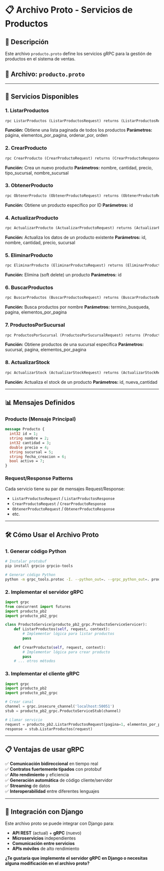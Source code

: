 # 📋 Archivo Proto - Servicios de Productos

## 🎯 **Descripción**
Este archivo `producto.proto` define los servicios gRPC para la gestión de productos en el sistema de ventas.

## 📁 **Archivo:** `producto.proto`

---

## 🚀 **Servicios Disponibles**

### **1. ListarProductos**
```protobuf
rpc ListarProductos (ListarProductosRequest) returns (ListarProductosResponse);
```
**Función:** Obtiene una lista paginada de todos los productos
**Parámetros:** página, elementos_por_pagina, ordenar_por, orden

### **2. CrearProducto**
```protobuf
rpc CrearProducto (CrearProductoRequest) returns (CrearProductoResponse);
```
**Función:** Crea un nuevo producto
**Parámetros:** nombre, cantidad, precio, tipo_sucursal, nombre_sucursal

### **3. ObtenerProducto**
```protobuf
rpc ObtenerProducto (ObtenerProductoRequest) returns (ObtenerProductoResponse);
```
**Función:** Obtiene un producto específico por ID
**Parámetros:** id

### **4. ActualizarProducto**
```protobuf
rpc ActualizarProducto (ActualizarProductoRequest) returns (ActualizarProductoResponse);
```
**Función:** Actualiza los datos de un producto existente
**Parámetros:** id, nombre, cantidad, precio, sucursal

### **5. EliminarProducto**
```protobuf
rpc EliminarProducto (EliminarProductoRequest) returns (EliminarProductoResponse);
```
**Función:** Elimina (soft delete) un producto
**Parámetros:** id

### **6. BuscarProductos**
```protobuf
rpc BuscarProductos (BuscarProductosRequest) returns (BuscarProductosResponse);
```
**Función:** Busca productos por nombre
**Parámetros:** termino_busqueda, pagina, elementos_por_pagina

### **7. ProductosPorSucursal**
```protobuf
rpc ProductosPorSucursal (ProductosPorSucursalRequest) returns (ProductosPorSucursalResponse);
```
**Función:** Obtiene productos de una sucursal específica
**Parámetros:** sucursal, pagina, elementos_por_pagina

### **8. ActualizarStock**
```protobuf
rpc ActualizarStock (ActualizarStockRequest) returns (ActualizarStockResponse);
```
**Función:** Actualiza el stock de un producto
**Parámetros:** id, nueva_cantidad

---

## 📊 **Mensajes Definidos**

### **Producto (Mensaje Principal)**
```protobuf
message Producto {
  int32 id = 1;
  string nombre = 2;
  int32 cantidad = 3;
  double precio = 4;
  string sucursal = 5;
  string fecha_creacion = 6;
  bool activo = 7;
}
```

### **Request/Response Patterns**
Cada servicio tiene su par de mensajes Request/Response:
- `ListarProductosRequest` / `ListarProductosResponse`
- `CrearProductoRequest` / `CrearProductoResponse`
- `ObtenerProductoRequest` / `ObtenerProductoResponse`
- etc.

---

## 🛠 **Cómo Usar el Archivo Proto**

### **1. Generar código Python**
```bash
# Instalar protobuf
pip install grpcio grpcio-tools

# Generar código Python
python -m grpc_tools.protoc -I. --python_out=. --grpc_python_out=. producto.proto
```

### **2. Implementar el servidor gRPC**
```python
import grpc
from concurrent import futures
import producto_pb2
import producto_pb2_grpc

class ProductoService(producto_pb2_grpc.ProductoServiceServicer):
    def ListarProductos(self, request, context):
        # Implementar lógica para listar productos
        pass
    
    def CrearProducto(self, request, context):
        # Implementar lógica para crear producto
        pass
    # ... otros métodos
```

### **3. Implementar el cliente gRPC**
```python
import grpc
import producto_pb2
import producto_pb2_grpc

# Crear canal
channel = grpc.insecure_channel('localhost:50051')
stub = producto_pb2_grpc.ProductoServiceStub(channel)

# Llamar servicio
request = producto_pb2.ListarProductosRequest(pagina=1, elementos_por_pagina=10)
response = stub.ListarProductos(request)
```

---

## 📋 **Ventajas de usar gRPC**

✅ **Comunicación bidireccional** en tiempo real  
✅ **Contratos fuertemente tipados** con protobuf  
✅ **Alto rendimiento** y eficiencia  
✅ **Generación automática** de código cliente/servidor  
✅ **Streaming** de datos  
✅ **Interoperabilidad** entre diferentes lenguajes  

---

## 🔗 **Integración con Django**

Este archivo proto se puede integrar con Django para:
- **API REST** (actual) + **gRPC** (nuevo)
- **Microservicios** independientes
- **Comunicación entre servicios**
- **APIs móviles** de alto rendimiento

**¿Te gustaría que implemente el servidor gRPC en Django o necesitas alguna modificación en el archivo proto?** 